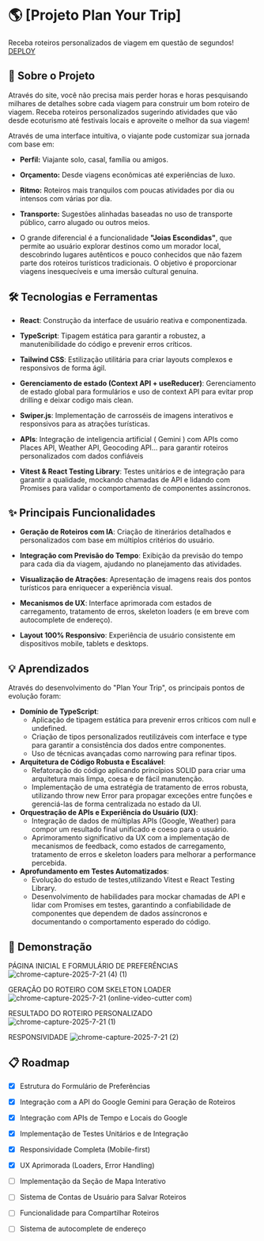 # 🌎 [Projeto Plan Your Trip]

Receba roteiros personalizados de viagem em questão de segundos! 
<br>[DEPLOY](https://plan-your-trip-cplb.onrender.com/)

## 📖 Sobre o Projeto

Através do site, você não precisa mais perder horas e horas pesquisando milhares de detalhes sobre cada viagem para construir um bom roteiro de viagem. Receba roteiros personalizados sugerindo atividades que vão desde ecoturismo até festivais locais e aproveite o melhor da sua viagem!

Através de uma interface intuitiva, o viajante pode customizar sua jornada com base em:
* **Perfil:** Viajante solo, casal, família ou amigos.
* **Orçamento:** Desde viagens econômicas até experiências de luxo.
* **Ritmo:** Roteiros mais tranquilos com poucas atividades por dia ou intensos com várias por dia.
* **Transporte:** Sugestões alinhadas baseadas no uso de transporte público, carro alugado ou outros meios.

* O grande diferencial é a funcionalidade **"Joias Escondidas"**, que permite ao usuário explorar destinos como um morador local, descobrindo lugares autênticos e pouco conhecidos que não fazem parte dos roteiros turísticos tradicionais. O objetivo é proporcionar viagens inesquecíveis e uma imersão cultural genuína.

## 🛠️ Tecnologias e Ferramentas

 - **React**: Construção da interface de usuário reativa e componentizada.

 - **TypeScript**: Tipagem estática para garantir a robustez, a manutenibilidade do código e prevenir erros críticos.

 - **Tailwind CSS**: Estilização utilitária para criar layouts complexos e responsivos de forma ágil.

 - **Gerenciamento de estado (Context API + useReducer)**: Gerenciamento de estado global para formulários e uso de context API para evitar prop drilling e deixar codigo mais clean.

 - **Swiper.js**: Implementação de carrosséis de imagens interativos e responsivos para as atrações turísticas.

 - **APIs**: Integração de inteligencia artificial ( Gemini ) com  APIs como Places API, Weather API, Geocoding API... para garantir roteiros personalizados com dados confiáveis

 - **Vitest & React Testing Library**: Testes unitários e de integração para garantir a qualidade, mockando chamadas de API e lidando com Promises para validar o comportamento de componentes assíncronos.

## ✨ Principais Funcionalidades
 - **Geração de Roteiros com IA**: Criação de itinerários detalhados e personalizados com base em múltiplos critérios do usuário.

 - **Integração com Previsão do Tempo**: Exibição da previsão do tempo para cada dia da viagem, ajudando no planejamento das atividades.

 - **Visualização de Atrações**: Apresentação de imagens reais dos pontos turísticos para enriquecer a experiência visual.

 - **Mecanismos de UX**: Interface aprimorada com estados de carregamento, tratamento de erros, skeleton loaders (e em breve com autocomplete de endereço).

 - **Layout 100% Responsivo**: Experiência de usuário consistente em dispositivos mobile, tablets e desktops.

## 💡 Aprendizados
Através do desenvolvimento do "Plan Your Trip", os principais pontos de evolução foram:

 - **Domínio de TypeScript**:
   - Aplicação de tipagem estática para prevenir erros críticos com null e undefined.
   - Criação de tipos personalizados reutilizáveis com interface e type para garantir a consistência dos dados entre componentes.
   - Uso de técnicas avançadas como narrowing para refinar tipos.
 - **Arquitetura de Código Robusta e Escalável**:
   - Refatoração do código aplicando princípios SOLID para criar uma arquitetura mais limpa, coesa e de fácil manutenção.
   - Implementação de uma estratégia de tratamento de erros robusta, utilizando throw new Error para propagar exceções entre funções e gerenciá-las de forma centralizada no estado da UI.
 - **Orquestração de APIs e Experiência do Usuário (UX)**:
   - Integração de dados de múltiplas APIs (Google, Weather) para compor um resultado final unificado e coeso para o usuário.
   - Aprimoramento significativo da UX com a implementação de mecanismos de feedback, como estados de carregamento, tratamento de erros e skeleton loaders para melhorar a performance percebida.
 - **Aprofundamento em Testes Automatizados**:
   - Evolução do estudo de testes,utilizando Vitest e React Testing Library.
   - Desenvolvimento de habilidades para mockar chamadas de API e lidar com Promises em testes, garantindo a confiabilidade de componentes que dependem de dados assíncronos e documentando o comportamento esperado do código.

## 📱 Demonstração

PÁGINA INICIAL E FORMULÁRIO DE PREFERÊNCIAS
![chrome-capture-2025-7-21 (4) (1)](https://github.com/user-attachments/assets/e762b24d-f268-461c-a235-3f9337373cc6)


GERAÇÃO DO ROTEIRO COM SKELETON LOADER
![chrome-capture-2025-7-21 (online-video-cutter com)](https://github.com/user-attachments/assets/8d6f3765-cf58-45d2-abc3-bf2f92995ca2)



RESULTADO DO ROTEIRO PERSONALIZADO
![chrome-capture-2025-7-21 (1)](https://github.com/user-attachments/assets/f734fefb-b677-428b-8bba-16b0305f05a1)

RESPONSIVIDADE
![chrome-capture-2025-7-21 (2)](https://github.com/user-attachments/assets/5eb863a3-f3c8-4a4f-a5bc-42453379179d)


## 📋 Roadmap
 - [x] Estrutura do Formulário de Preferências

 - [x] Integração com a API do Google Gemini para Geração de Roteiros

 - [x] Integração com APIs de Tempo e Locais do Google

 - [x] Implementação de Testes Unitários e de Integração

 - [x] Responsividade Completa (Mobile-first)

 - [x] UX Aprimorada (Loaders, Error Handling)

 - [ ] Implementação da Seção de Mapa Interativo

 - [ ] Sistema de Contas de Usuário para Salvar Roteiros

 - [ ] Funcionalidade para Compartilhar Roteiros
 - [ ] Sistema de autocomplete de endereço




